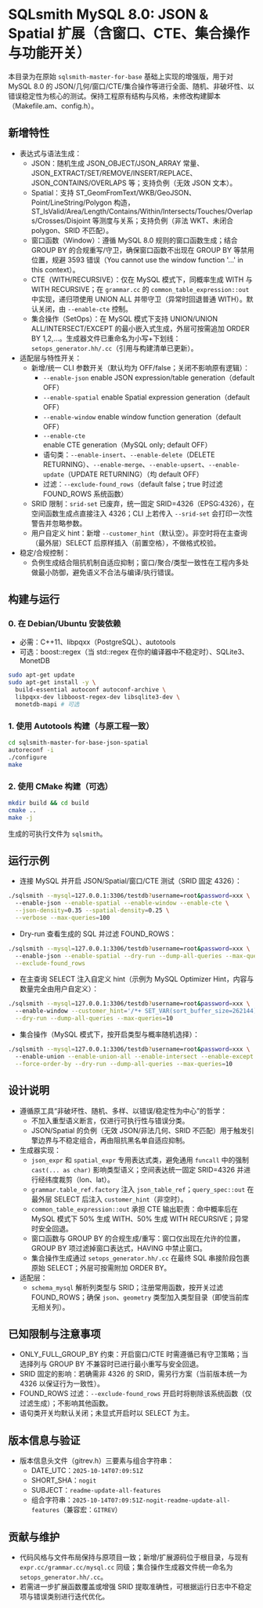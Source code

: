 # SQLsmith MySQL 8.0: JSON & Spatial 扩展（含窗口、CTE、集合操作与功能开关）

本目录为在原始 `sqlsmith-master-for-base` 基础上实现的增强版，用于对 MySQL 8.0 的 JSON/几何/窗口/CTE/集合操作等进行全面、随机、非破坏性、以错误稳定性为核心的测试。保持工程原有结构与风格，未修改构建脚本（Makefile.am、config.h）。

## 新增特性
- 表达式与语法生成：
  - JSON：随机生成 JSON_OBJECT/JSON_ARRAY 常量、JSON_EXTRACT/SET/REMOVE/INSERT/REPLACE、JSON_CONTAINS/OVERLAPS 等；支持负例（无效 JSON 文本）。
  - Spatial：支持 ST_GeomFromText/WKB/GeoJSON、Point/LineString/Polygon 构造，ST_IsValid/Area/Length/Contains/Within/Intersects/Touches/Overlaps/Crosses/Disjoint 等测度与关系；支持负例（非法 WKT、未闭合 polygon、SRID 不匹配）。
  - 窗口函数（Window）：遵循 MySQL 8.0 规则的窗口函数生成；结合 GROUP BY 的合规重写/守卫，确保窗口函数不出现在 GROUP BY 等禁用位置，规避 3593 错误（You cannot use the window function '...' in this context）。
  - CTE（WITH/RECURSIVE）：仅在 MySQL 模式下，同概率生成 WITH 与 WITH RECURSIVE；在 `grammar.cc` 的 `common_table_expression::out` 中实现，递归项使用 UNION ALL 并带守卫（异常时回退普通 WITH）。默认关闭，由 `--enable-cte` 控制。
  - 集合操作（SetOps）：在 MySQL 模式下支持 UNION/UNION ALL/INTERSECT/EXCEPT 的最小嵌入式生成，外层可按需追加 ORDER BY 1,2,...。生成器文件已重命名为小写+下划线：`setops_generator.hh/.cc`（引用与构建清单已更新）。
- 适配层与特性开关：
  - 新增/统一 CLI 参数开关（默认均为 OFF/false；关闭不影响原有逻辑）：
    - `--enable-json`        enable JSON expression/table generation（default OFF）
    - `--enable-spatial`     enable Spatial expression generation（default OFF）
    - `--enable-window`      enable window function generation（default OFF）
    - `--enable-cte`         enable CTE generation（MySQL only; default OFF）
    - 语句类：`--enable-insert`、`--enable-delete`（DELETE RETURNING）、`--enable-merge`、`--enable-upsert`、`--enable-update`（UPDATE RETURNING）（均 default OFF）
    - 过滤：`--exclude-found_rows`（default false；true 时过滤 FOUND_ROWS 系统函数）
  - SRID 限制：`srid-set` 已废弃，统一固定 SRID=4326（EPSG:4326），在空间函数生成点直接注入 4326；CLI 上若传入 `--srid-set` 会打印一次性警告并忽略参数。
  - 用户自定义 hint：新增 `--customer_hint`（默认空）。非空时将在主查询（最外层）SELECT 后原样插入（前置空格），不做格式校验。
- 稳定/合规控制：
  - 负例生成结合阻抗机制自适应抑制；窗口/聚合/类型一致性在工程内多处做最小防御，避免语义不合法与编译/执行错误。

## 构建与运行

### 0. 在 Debian/Ubuntu 安装依赖
- 必需：C++11、libpqxx（PostgreSQL）、autotools
- 可选：boost::regex（当 std::regex 在你的编译器中不稳定时）、SQLite3、MonetDB

```bash
sudo apt-get update
sudo apt-get install -y \
  build-essential autoconf autoconf-archive \
  libpqxx-dev libboost-regex-dev libsqlite3-dev \
  monetdb-mapi # 可选
```

### 1. 使用 Autotools 构建（与原工程一致）
```bash
cd sqlsmith-master-for-base-json-spatial
autoreconf -i
./configure
make
```

### 2. 使用 CMake 构建（可选）
```bash
mkdir build && cd build
cmake ..
make -j
```
生成的可执行文件为 `sqlsmith`。

## 运行示例

- 连接 MySQL 并开启 JSON/Spatial/窗口/CTE 测试（SRID 固定 4326）：
```bash
./sqlsmith --mysql=127.0.0.1:3306/testdb?username=root&password=xxx \
  --enable-json --enable-spatial --enable-window --enable-cte \
  --json-density=0.35 --spatial-density=0.25 \
  --verbose --max-queries=100
```
- Dry-run 查看生成的 SQL 并过滤 FOUND_ROWS：
```bash
./sqlsmith --mysql=127.0.0.1:3306/testdb?username=root&password=xxx \
  --enable-json --enable-spatial --dry-run --dump-all-queries --max-queries=20 \
  --exclude-found_rows
```
- 在主查询 SELECT 注入自定义 hint（示例为 MySQL Optimizer Hint，内容与数量完全由用户自定义）：
```bash
./sqlsmith --mysql=127.0.0.1:3306/testdb?username=root&password=xxx \
  --enable-window --customer_hint='/*+ SET_VAR(sort_buffer_size=262144) */' \
  --dry-run --dump-all-queries --max-queries=10
```
- 集合操作（MySQL 模式下，按开启类型与概率随机选择）：
```bash
./sqlsmith --mysql=127.0.0.1:3306/testdb?username=root&password=xxx \
  --enable-union --enable-union-all --enable-intersect --enable-except \
  --force-order-by --dry-run --dump-all-queries --max-queries=10
```

## 设计说明
- 遵循原工具“非破坏性、随机、多样、以错误/稳定性为中心”的哲学：
  - 不加入重型语义断言，仅进行可执行性与错误分类。
  - JSON/Spatial 的负例（无效 JSON/非法几何、SRID 不匹配）用于触发引擎边界与不稳定组合，再由阻抗黑名单自适应抑制。
- 生成器实现：
  - `json_expr` 和 `spatial_expr` 专用表达式类，避免通用 `funcall` 中的强制 `cast(... as char)` 影响类型语义；空间表达统一固定 SRID=4326 并进行经纬度裁剪（lon、lat）。
  - `grammar.table_ref.factory` 注入 `json_table_ref`；`query_spec::out` 在最外层 SELECT 后注入 `customer_hint`（非空时）。
  - `common_table_expression::out` 承担 CTE 输出职责：命中概率后在 MySQL 模式下 50% 生成 WITH、50% 生成 WITH RECURSIVE；异常时安全回退。
  - 窗口函数与 GROUP BY 的合规生成/重写：窗口仅出现在允许的位置，GROUP BY 项过滤掉窗口表达式，HAVING 中禁止窗口。
  - 集合操作生成通过 `setops_generator.hh/.cc` 在最终 SQL 串接阶段包裹原始 SELECT；外层可按需附加 ORDER BY。
- 适配层：
  - `schema_mysql` 解析列类型与 SRID；注册常用函数，按开关过滤 FOUND_ROWS；确保 `json`、`geometry` 类型加入类型目录（即使当前库无相关列）。

## 已知限制与注意事项
- ONLY_FULL_GROUP_BY 约束：开启窗口/CTE 时需遵循已有守卫策略；当选择列与 GROUP BY 不兼容时已进行最小重写与安全回退。
- SRID 固定的影响：若确需非 4326 的 SRID，需另行方案（当前版本统一为 4326 以保证行为一致性）。
- FOUND_ROWS 过滤：`--exclude-found_rows` 开启时将剔除该系统函数（仅过滤生成）；不影响其他函数。
- 语句类开关均默认关闭；未显式开启时以 SELECT 为主。

## 版本信息与验证
- 版本信息头文件（gitrev.h）三要素与组合字符串：
  - DATE_UTC：`2025-10-14T07:09:51Z`
  - SHORT_SHA：`nogit`
  - SUBJECT：`readme-update-all-features`
  - 组合字符串：`2025-10-14T07:09:51Z-nogit-readme-update-all-features`（兼容宏：`GITREV`）

## 贡献与维护
- 代码风格与文件布局保持与原项目一致；新增/扩展源码位于根目录，与现有 `expr.cc/grammar.cc/mysql.cc` 同级；集合操作生成器文件统一命名为 `setops_generator.hh/.cc`。
- 若需进一步扩展函数覆盖或增强 SRID 提取准确性，可根据运行日志中不稳定项与错误类别进行迭代优化。
